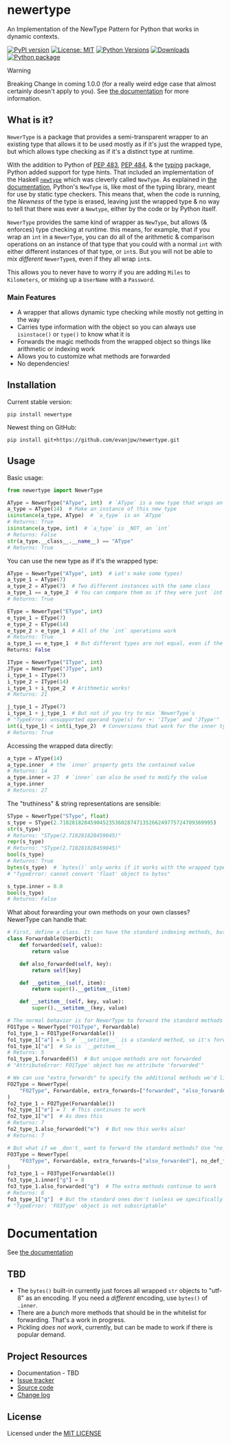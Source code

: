 # newertype

An Implementation of the NewType Pattern for Python that works in dynamic contexts.

  [![PyPI version](https://img.shields.io/pypi/v/newertype.svg)](https://pypi.org/project/newertype/)
  [![License: MIT](https://img.shields.io/badge/License-MIT-yellow.svg)](https://opensource.org/licenses/MIT)
  [![Python Versions](https://img.shields.io/pypi/pyversions/newertype.svg)](https://pypi.org/project/newertype/)
  [![Downloads](https://pepy.tech/badge/newertype)](https://pepy.tech/project/newertype)
  [![Python package](https://github.com/evanjpw/newertype/actions/workflows/python-package.yml/badge.svg)](https://github.com/evanjpw/newertype/actions/workflows/python-package.yml)

> [!WARNING]
> Breaking Change in coming 1.0.0
> (for a really weird edge case that almost certainly doesn't apply to you).
> See [the documentation](https://evanjpw.github.io/newertype/) for more information.

## What is it?

`NewerType` is a package that provides a semi-transparent wrapper to an existing type that allows it to be used
mostly as if it's just the wrapped type, but which allows type checking as if it's a distinct type at runtime.

With the addition to Python of [PEP 483](https://peps.python.org/pep-0483/),
[PEP 484](https://peps.python.org/pep-0484/), & the
[typing](https://docs.python.org/3/library/typing.html#module-typing) package, Python added support for type
hints. That included an implementation of the Haskell [`newtype`](https://wiki.haskell.org/Newtype) which was
cleverly called `NewType`.
As explained in [the documentation](https://docs.python.org/3/library/typing.html#typing.NewType),
Python's `NewType` is, like most of the
typing library, meant for use by static type checkers. This means that, when the code is running, the _Newness_ of
the type is erased, leaving just the wrapped type & no way to tell that there was ever a `Newtype`, either by
the code or by Python itself.

`NewerType` provides the same kind of wrapper as `NewType`, but allows (& enforces) type checking at runtime.
this means, for example, that if you wrap an `int` in a `NewerType`, you can do all of the arithmetic &
comparison operations on an instance of that type that you could with a normal `int` with either different
instances of that type, or `int`s. But you will not be able to mix _different_ `NewerType`s, even if they
all wrap `int`s.

This allows you to never have to worry if you are adding `Miles` to `Kilometers`, or mixing up a `UserName`
with a `Password`.

### Main Features

* A wrapper that allows dynamic type checking while mostly not getting in the way
* Carries type information with the object so you can always use `isinstace()` or `type()` to know what it is
* Forwards the magic methods from the wrapped object so things like arithmetic or indexing work
* Allows you to customize what methods are forwarded
* No dependencies!

## Installation

Current stable version:
```shell
pip install newertype
```

Newest thing on GitHub:
```shell
pip install git+https://github.com/evanjpw/newertype.git
```

## Usage

Basic usage:

```python
from newertype import NewerType

AType = NewerType("AType", int)  # `AType` is a new type that wraps an int
a_type = AType(14)  # Make an instance of this new type
isinstance(a_type, AType)  # `a_type` is an `AType`
# Returns: True
isinstance(a_type, int)  # `a_type` is _NOT_ an `int`
# Returns: False
str(a_type.__class__.__name__) == "AType"
# Returns: True
```

You can use the new type as if it's the wrapped type:

```python
AType = NewerType("AType", int)  # Let's make some types!
a_type_1 = AType(7)
a_type_2 = AType(7)  # Two different instances with the same class
a_type_1 == a_type_2  # You can compare them as if they were just `int`s
# Returns: True

EType = NewerType("EType", int)
e_type_1 = EType(7)
e_type_2 = EType(14)
e_type_2 > e_type_1  # All of the `int` operations work
# Returns: True
a_type_1 == e_type_1  # But different types are not equal, even if the wrapped value is
Returns: False

IType = NewerType("IType", int)
JType = NewerType("JType", int)
i_type_1 = IType(7)
i_type_2 = IType(14)
i_type_1 + i_type_2  # Arithmetic works!
# Returns: 21

j_type_1 = JType(7)
i_type_1 + j_type_1  # But not if you try to mix `NewerType`s
# "TypeError: unsupported operand type(s) for +: 'IType' and 'JType'"
int(i_type_1) < int(i_type_2)  # Conversions that work for the inner type work also
# Returns: True
```

Accessing the wrapped data directly:

```python
a_type = AType(14)
a_type.inner  # the `inner` property gets the contained value
# Returns: 14
a_type.inner = 27  # `inner` can also be used to modify the value
a_type.inner
# Returns: 27
```

The "truthiness" & string representations are sensible:

```python
SType = NewerType("SType", float)
s_type = SType(2.71828182845904523536028747135266249775724709369995)
str(s_type)
# Returns: "SType(2.718281828459045)"
repr(s_type)
# Returns: "SType(2.718281828459045)"
bool(s_type)
# Returns: True
bytes(s_type)  # `bytes()` only works if it works with the wrapped type
# "TypeError: cannot convert 'float' object to bytes"

s_type.inner = 0.0
bool(s_type)
# Returns: False
```

What about forwarding your own methods on your own classes? NewerType can handle that:

```python
# First, define a class. It can have the standard indexing methods, but also some unique ones:
class Forwardable(UserDict):
    def forwarded(self, value):
        return value

    def also_forwarded(self, key):
        return self[key]

    def __getitem__(self, item):
        return super().__getitem__(item)

    def __setitem__(self, key, value):
        super().__setitem__(key, value)

# The normal behavior is for NewerType to forward the standard methods but ignore the custom ones:
FO1Type = NewerType("FO1Type", Forwardable)
fo1_type_1 = FO1Type(Forwardable())
fo1_type_1["a"] = 5  # `__setitem__` is a standard method, so it's forwarded
fo1_type_1["a"]  # So is `__getitem__`
# Returns: 5
fo1_type_1.forwarded(5)  # But unique methods are not forwarded
# "AttributeError: FO1Type' object has no attribute 'forwarded'"

# We can use "extra_forwards" to specify the additional methods we'd like to forward:
FO2Type = NewerType(
    "FO2Type", Forwardable, extra_forwards=["forwarded", "also_forwarded"]
)
fo2_type_1 = FO2Type(Forwardable())
fo2_type_1["e"] = 7  # This continues to work
fo2_type_1["e"]  # As does this
# Returns: 7
fo2_type_1.also_forwarded("e")  # But now this works also!
# Returns: 7

# But what if we _don't_ want to forward the standard methods? Use "no_def_forwards":
FO3Type = NewerType(
    "FO3Type", Forwardable, extra_forwards=["also_forwarded"], no_def_forwards=True
)
fo3_type_1 = FO3Type(Forwardable())
fo3_type_1.inner["g"] = 8
fo3_type_1.also_forwarded("g")  # The extra methods continue to work
# Returns: 8
fo3_type_1["g"]  # But the standard ones don't (unless we specifically mention them in "extra_forwards")
# "TypeError: 'FO3Type' object is not subscriptable"
```

# Documentation

See [the documentation](https://evanjpw.github.io/newertype/)

## TBD

* The `bytes()` built-in currently just forces all wrapped `str` objects to "utf-8" as an encoding.
 If you need a *different* encoding, use `bytes()` of `.inner`.
* There are a *bunch* more methods that should be in the whitelist for forwarding. That's a work in progress.
* Pickling _does not work_, currently, but can be made to work if there is popular demand.

## Project Resources

* Documentation - TBD
* [Issue tracker](https://github.com/evanjpw/newertype/issues)
* [Source code](https://github.com/evanjpw/newertype)
* [Change log](https://github.com/evanjpw/newertype/blob/main/CHANGELOG.md)

## License

Licensed under the [MIT LICENSE](https://www.mit.edu/~amini/LICENSE.md)
